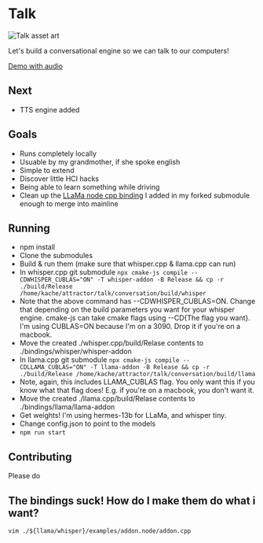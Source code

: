 # Talk
![Talk asset art](https://github.com/yacineMTB/talk/blob/master/assets/talklogo.png?raw=true)

Let's build a conversational engine so we can talk to our computers!

[Demo with audio](https://twitter.com/yacineMTB/status/1667739001158025216)


## Next
- TTS engine added

## Goals
- Runs completely locally
- Usuable by my grandmother, if she spoke english
- Simple to extend
- Discover little HCI hacks
- Being able to learn something while driving
- Clean up the [LLaMa node cpp binding](https://github.com/yacineMTB/llama.cpp/blob/cf70f603d5a50f553c022a3017ee901afc237236/examples/addon.node/addon.cpp) I added in my forked submodule enough to merge into mainline

## Running
- npm install
- Clone the submodules
- Build & run them (make sure that whisper.cpp & llama.cpp can run)
- In whisper.cpp git submodule `npx cmake-js compile --CDWHISPER_CUBLAS="ON" -T whisper-addon -B Release && cp -r ./build/Release  /home/kache/attractor/talk/conversation/build/whisper`
- Note that the above command has --CDWHISPER_CUBLAS=ON. Change that depending on the build parameters you want for your whisper engine. cmake-js can take cmake flags using --CD{The flag you want}. I'm using CUBLAS=ON because I'm on a 3090. Drop it if you're on a macbook. 
- Move the created ./whisper.cpp/build/Relase contents to ./bindings/whisper/whisper-addon
- In llama.cpp git submodule `npx cmake-js compile --CDLLAMA_CUBLAS="ON" -T llama-addon -B Release && cp -r ./build/Release /home/kache/attractor/talk/conversation/build/llama`
- Note, again, this includes LLAMA_CUBLAS flag. You only want this if you know what that flag does! E.g. if you're on a macbook, you don't want it.
- Move the created ./llama.cpp/build/Relase contents to ./bindings/llama/llama-addon
- Get weights! I'm using hermes-13b for LLaMa, and whisper tiny.
- Change config.json to point to the models 
- `npm run start` 

## Contributing
Please do

## The bindings suck! How do I make them do what i want? 
`vim ./${llama/whisper}/examples/addon.node/addon.cpp`
